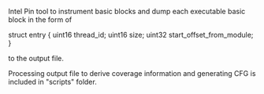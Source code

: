 Intel Pin tool to instrument basic blocks and dump each executable basic block in the form of 

struct entry { 
    uint16 thread_id; 
    uint16 size; 
    uint32 start_offset_from_module;
  } 

to the output file. 

Processing output file to derive coverage information and generating CFG is included in "scripts" folder. 
